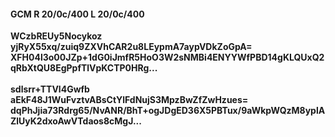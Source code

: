#### GCM R 20/0c/400 L 20/0c/400
**WCzbREUy5Nocykoz**<br/>**yjRyX55xq/zuiq9ZXVhCAR2u8LEypmA7aypVDkZoGpA=**<br/>**XFH04l3o00JZp+1dG0iJmfR5HoO3W2sNMBi4ENYYWfPBD14gKLQUxQ2qRbXtQU8EgPpfTlVpKCTP0HRg...**<br/><br/>
**sdlsrr+TTVl4Gwfb**<br/>**aEkF48J1WuFvztvABsCtYlFdNujS3MpzBwZfZwHzues=**<br/>**dqPhJjia73Rdrg65/NvANR/BhT+ogJDgED36X5PBTux/9aWkpWQzM8yplAZlUyK2dxoAwVTdaos8cMgJ...**